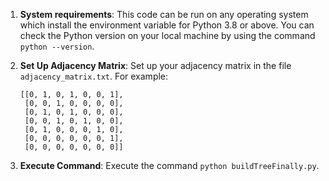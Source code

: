 1. **System requirements**: This code can be run on any operating system which install the environment variable for Python 3.8 or above. You can check the Python version on your local machine by using the command `python --version`.

2. **Set Up Adjacency Matrix**: Set up your adjacency matrix in the file `adjacency_matrix.txt`. For example:
   ```plaintext
   [[0, 1, 0, 1, 0, 0, 1],
    [0, 0, 1, 0, 0, 0, 0],
    [0, 1, 0, 1, 0, 0, 0],
    [0, 0, 1, 0, 1, 0, 0],
    [0, 1, 0, 0, 0, 1, 0],
    [0, 0, 0, 0, 0, 0, 1],
    [0, 0, 0, 0, 0, 0, 0]]
3. **Execute Command**: Execute the command `python buildTreeFinally.py`.
